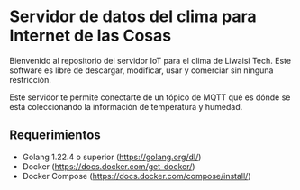 # Servidor de datos del clima para Internet de las Cosas

Bienvenido al repositorio del servidor IoT para el clima de Liwaisi Tech. Este software es libre de descargar, modificar, usar y comerciar sin ninguna restricción.

Este servidor te permite conectarte de un tópico de MQTT qué es dónde se está coleccionando la información de temperatura y humedad. 

## Requerimientos

- Golang 1.22.4 o superior (https://golang.org/dl/)
- Docker (https://docs.docker.com/get-docker/)
- Docker Compose (https://docs.docker.com/compose/install/)

